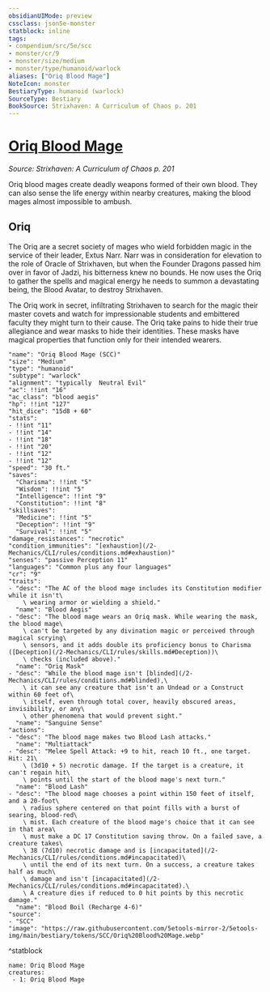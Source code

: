 ```yaml
---
obsidianUIMode: preview
cssclass: json5e-monster
statblock: inline
tags:
- compendium/src/5e/scc
- monster/cr/9
- monster/size/medium
- monster/type/humanoid/warlock
aliases: ["Oriq Blood Mage"]
NoteIcon: monster
BestiaryType: humanoid (warlock)
SourceType: Bestiary
BookSource: Strixhaven: A Curriculum of Chaos p. 201
---
```

# [Oriq Blood Mage](2-Mechanics/CLI/bestiary/humanoid/oriq-blood-mage-scc.md)
*Source: Strixhaven: A Curriculum of Chaos p. 201*  

Oriq blood mages create deadly weapons formed of their own blood. They can also sense the life energy within nearby creatures, making the blood mages almost impossible to ambush.

## Oriq

The Oriq are a secret society of mages who wield forbidden magic in the service of their leader, Extus Narr. Narr was in consideration for elevation to the role of Oracle of Strixhaven, but when the Founder Dragons passed him over in favor of Jadzi, his bitterness knew no bounds. He now uses the Oriq to gather the spells and magical energy he needs to summon a devastating being, the Blood Avatar, to destroy Strixhaven.

The Oriq work in secret, infiltrating Strixhaven to search for the magic their master covets and watch for impressionable students and embittered faculty they might turn to their cause. The Oriq take pains to hide their true allegiance and wear masks to hide their identities. These masks have magical properties that function only for their intended wearers.

```statblock
"name": "Oriq Blood Mage (SCC)"
"size": "Medium"
"type": "humanoid"
"subtype": "warlock"
"alignment": "typically  Neutral Evil"
"ac": !!int "16"
"ac_class": "blood aegis"
"hp": !!int "127"
"hit_dice": "15d8 + 60"
"stats":
- !!int "11"
- !!int "14"
- !!int "18"
- !!int "20"
- !!int "12"
- !!int "12"
"speed": "30 ft."
"saves":
  "Charisma": !!int "5"
  "Wisdom": !!int "5"
  "Intelligence": !!int "9"
  "Constitution": !!int "8"
"skillsaves":
  "Medicine": !!int "5"
  "Deception": !!int "9"
  "Survival": !!int "5"
"damage_resistances": "necrotic"
"condition_immunities": "[exhaustion](/2-Mechanics/CLI/rules/conditions.md#exhaustion)"
"senses": "passive Perception 11"
"languages": "Common plus any four languages"
"cr": "9"
"traits":
- "desc": "The AC of the blood mage includes its Constitution modifier while it isn't\
    \ wearing armor or wielding a shield."
  "name": "Blood Aegis"
- "desc": "The blood mage wears an Oriq mask. While wearing the mask, the blood mage\
    \ can't be targeted by any divination magic or perceived through magical scrying\
    \ sensors, and it adds double its proficiency bonus to Charisma ([Deception](/2-Mechanics/CLI/rules/skills.md#Deception))\
    \ checks (included above)."
  "name": "Oriq Mask"
- "desc": "While the blood mage isn't [blinded](/2-Mechanics/CLI/rules/conditions.md#blinded),\
    \ it can see any creature that isn't an Undead or a Construct within 60 feet of\
    \ itself, even through total cover, heavily obscured areas, invisibility, or any\
    \ other phenomena that would prevent sight."
  "name": "Sanguine Sense"
"actions":
- "desc": "The blood mage makes two Blood Lash attacks."
  "name": "Multiattack"
- "desc": "Melee Spell Attack: +9 to hit, reach 10 ft., one target. Hit: 21\
    \ (3d10 + 5) necrotic damage. If the target is a creature, it can't regain hit\
    \ points until the start of the blood mage's next turn."
  "name": "Blood Lash"
- "desc": "The blood mage chooses a point within 150 feet of itself, and a 20-foot\
    \ radius sphere centered on that point fills with a burst of searing, blood-red\
    \ mist. Each creature of the blood mage's choice that it can see in that area\
    \ must make a DC 17 Constitution saving throw. On a failed save, a creature takes\
    \ 38 (7d10) necrotic damage and is [incapacitated](/2-Mechanics/CLI/rules/conditions.md#incapacitated)\
    \ until the end of its next turn. On a success, a creature takes half as much\
    \ damage and isn't [incapacitated](/2-Mechanics/CLI/rules/conditions.md#incapacitated).\
    \ A creature dies if reduced to 0 hit points by this necrotic damage."
  "name": "Blood Boil (Recharge 4-6)"
"source":
- "SCC"
"image": "https://raw.githubusercontent.com/5etools-mirror-2/5etools-img/main/bestiary/tokens/SCC/Oriq%20Blood%20Mage.webp"
```
^statblock

```encounter-table
name: Oriq Blood Mage
creatures:
 - 1: Oriq Blood Mage
```